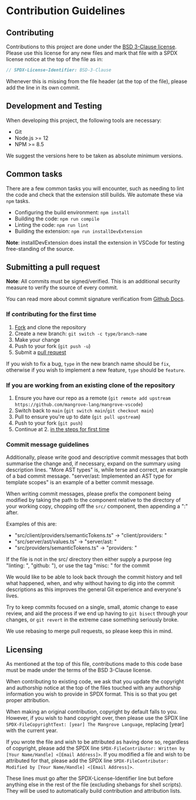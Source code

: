 # Contribution Guidelines

## Contributing

Contributions to this project are done under the [BSD 3-Clause license](https://github.com/mangrove-lang/mangrove-vscode/blob/main/LICENSE).
Please use this license for any new files and mark that file with a SPDX license notice at the top of the file as in:

```ts
// SPDX-License-Identifier: BSD-3-Clause
```

Whenever this is missing from the file header (at the top of the file), please add the line in its own commit.

## Development and Testing

When developing this project, the following tools are necessary:

* Git
* Node.js >= 12
* NPM >= 8.5

We suggest the versions here to be taken as absolute minimum versions.

## Common tasks

There are a few common tasks you will encounter, such as needing to lint the code and check that
the extension still builds. We automate these via `npm` tasks.

* Configuring the build environment: `npm install`
* Building the code: `npm run compile`
* Linting the code: `npm run lint`
* Building the extension: `npm run installDevExtension`

**Note**: installDevExtension does install the extension in VSCode for testing free-standing of the source.

## Submitting a pull request

**Note**: All commits must be signed/verified. This is an additional security measure to verify
the source of every commit.

You can read more about commit signature verification from [Github Docs](https://docs.github.com/en/authentication/managing-commit-signature-verification/about-commit-signature-verification).

### If contributing for the first time

1. [Fork](https://github.com/mangrove-lang/mangrove-vscode) and clone the repository
2. Create a new branch: `git switch -c type/branch-name`
3. Make your change
4. Push to your fork (`git push -u`)
5. Submit a [pull request](https://github.com/mangrove-lang/mangrove-vscode/compare)

If you wish to fix a bug, `type` in the new branch name should be `fix`, otherwise if you wish to implement
a new feature, `type` should be `feature`.

### If you are working from an existing clone of the repository

1. Ensure you have our repo as a remote (`git remote add upstream https://github.com/mangrove-lang/mangrove-vscode`)
2. Switch back to `main` (`git switch main`/`git checkout main`)
3. Pull to ensure you're up to date (`git pull upstream`)
4. Push to your fork (`git push`)
5. Continue at 2. [in the steps for first time](#if-contributing-for-the-first-time)

### Commit message guidelines

Additionally, please write good and descriptive commit messages that both summarise the change and,
if necessary, expand on the summary using description lines.
"More AST types" is, while terse and correct, an example of a bad commit message.
"server/ast: Implemented an AST type for template scopes" is an example of a better commit message.

When writing commit messages, please prefix the component being modified by taking the path to the component
relative to the directory of your working copy, chopping off the `src/` component, then appending a ":" after.

Examples of this are:

* "src/client/providers/semanticTokens.ts" -> "client/providers: "
* "src/server/ast/values.ts" -> "server/ast: "
* "src/providers/semanticTokens.ts" -> "providers: "

If the file is not in the src/ directory then either supply a purpose (eg "linting: ", "github: "),
or use the tag "misc: " for the commit

We would like to be able to look back through the commit history and tell what happened, when, and why without having
to dig into the commit descriptions as this improves the general Git experience and everyone's lives.

Try to keep commits focused on a single, small, atomic change to ease review, and aid the process if we end up having
to `git bisect` through your changes, or `git revert` in the extreme case something seriously broke.

We use rebasing to merge pull requests, so please keep this in mind.

## Licensing

As mentioned at the top of this file, contributions made to this code base must be made under the terms of the BSD 3-Clause license.

When contributing to existing code, we ask that you update the copyright and authorship notice at the top of the files touched
with any authorship information you wish to provide in SPDX format. This is so that you get proper attribution.

When making an original contribution, copyright by default falls to you. However, if you wish to hand copyright over, then
please use the SPDX line `SPDX-FileCopyrightText: [year] The Mangrove Language`, replacing [year] with the current year.

If you wrote the file and wish to be attributed as having done so, regardless of copyright, please add the SPDX line
`SPDX-FileContributor: Written by [Your Name/Handle] <[Email Address]>`.
If you modified a file and wish to be attributed for that, please add the SPDX line
`SPDX-FileContributor: Modified by [Your Name/Handle] <[Email Address]>`.

These lines must go after the SPDX-License-Identifier line but before anything else in the rest of the file
(excluding shebangs for shell scripts). They will be used to automatically build contribution and attribution lists.
